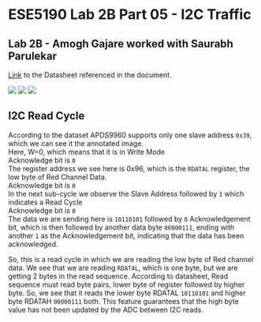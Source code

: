 # ESE5190 Lab 2B Part 05 - I2C Traffic

## Lab 2B - Amogh Gajare worked with Saurabh Parulekar

[Link](https://content.arduino.cc/assets/Nano_BLE_Sense_av02-4191en_ds_apds-9960.pdf) to the Datasheet referenced in the document.



![](https://user-images.githubusercontent.com/38959831/200089514-eb981eba-d2c4-43b4-9531-d2a2ae6ddceb.jpeg)
![](https://user-images.githubusercontent.com/38959831/200092742-a24d570e-fd12-4dd4-b66a-e320a5ba2e8f.png)
![](https://user-images.githubusercontent.com/38959831/200092755-4315446a-3480-4ef1-855e-966fb380530d.png)


## I2C Read Cycle
According to the dataset APDS9960 supports only one slave address `0x39`, which we can see it the annotated image. <br />
Here, W=0, which means that it is in Write Mode <br />
Acknowledge bit is `0` <br />
The register address we see here is 0x96, which is the `RDATAL` register, the low byte of Red Channel Data. <br />
Acknowledge bit is `0` <br />
In the next sub-cycle we observe the Slave Address followed by `1` which indicates a Read Cycle<br />
Acknowledge bit is `0` <br />
The data we are sending here is `10110101` followed by `0` Acknowledgement bit, which is then followed by another data byte `00000111`, ending with another `1` as the Acknowledgement bit, indicating that the data has been acknowledged.

So, this is a read cycle in which we are reading the low byte of Red channel data. We see that we are reading `RDATAL`, which is one byte, but we are getting 2 bytes in the read sequence. According to datasheet, Read sequence must read byte pairs, lower byte of register followed by higher byte. So, we see that it reads the lower byte RDATAL `10110101` and higher byte RDATAH `00000111` both. This feature guarantees that the high byte value has not been updated by the ADC between I2C reads.




